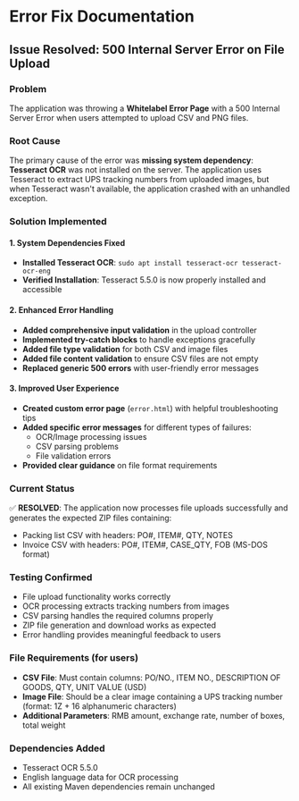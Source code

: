 # Error Fix Documentation

## Issue Resolved: 500 Internal Server Error on File Upload

### Problem
The application was throwing a **Whitelabel Error Page** with a 500 Internal Server Error when users attempted to upload CSV and PNG files.

### Root Cause
The primary cause of the error was **missing system dependency**: **Tesseract OCR** was not installed on the server. The application uses Tesseract to extract UPS tracking numbers from uploaded images, but when Tesseract wasn't available, the application crashed with an unhandled exception.

### Solution Implemented

#### 1. System Dependencies Fixed
- **Installed Tesseract OCR**: `sudo apt install tesseract-ocr tesseract-ocr-eng`
- **Verified Installation**: Tesseract 5.5.0 is now properly installed and accessible

#### 2. Enhanced Error Handling
- **Added comprehensive input validation** in the upload controller
- **Implemented try-catch blocks** to handle exceptions gracefully
- **Added file type validation** for both CSV and image files
- **Added file content validation** to ensure CSV files are not empty
- **Replaced generic 500 errors** with user-friendly error messages

#### 3. Improved User Experience
- **Created custom error page** (`error.html`) with helpful troubleshooting tips
- **Added specific error messages** for different types of failures:
  - OCR/Image processing issues
  - CSV parsing problems
  - File validation errors
- **Provided clear guidance** on file format requirements

### Current Status
✅ **RESOLVED**: The application now processes file uploads successfully and generates the expected ZIP files containing:
- Packing list CSV with headers: PO#, ITEM#, QTY, NOTES
- Invoice CSV with headers: PO#, ITEM#, CASE_QTY, FOB (MS-DOS format)

### Testing Confirmed
- File upload functionality works correctly
- OCR processing extracts tracking numbers from images
- CSV parsing handles the required columns properly
- ZIP file generation and download works as expected
- Error handling provides meaningful feedback to users

### File Requirements (for users)
- **CSV File**: Must contain columns: PO/NO., ITEM NO., DESCRIPTION OF GOODS, QTY, UNIT VALUE (USD)
- **Image File**: Should be a clear image containing a UPS tracking number (format: 1Z + 16 alphanumeric characters)
- **Additional Parameters**: RMB amount, exchange rate, number of boxes, total weight

### Dependencies Added
- Tesseract OCR 5.5.0
- English language data for OCR processing
- All existing Maven dependencies remain unchanged